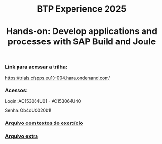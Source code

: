 <header>

<!--
  <<< Author notes: Course header >>>
  Include a 1280×640 image, course title in sentence case, and a concise description in emphasis.
  In your repository settings: enable template repository, add your 1280×640 social image, auto delete head branches.
  Add your open source license, GitHub uses MIT license.
-->

# BTP Experience 2025
# Hands-on: Develop applications and processes with SAP Build and Joule

</header>

<!--
  <<< Author notes: Course start >>>
  Include start button, a note about Actions minutes,
  and tell the learner why they should take the course.
-->

### Link para acessar a trilha:

https://trials.cfapps.eu10-004.hana.ondemand.com/

### Acessos:

Login: AC153064U01 - AC153064U40

Senha: Ob4oUO020b1!

### [Arquivo com textos do exercício](https://github.com/LucasMarques-Intelligenza/BTPEXP2025/blob/main/Textos%20do%20exerc%C3%ADcio.pdf)

### [Arquivo extra](https://github.com/LucasMarques-Intelligenza/BTPEXP2025/blob/main/purchases-logic.js)
